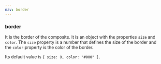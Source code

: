 ```yaml
---
nav: border
---
```


### border

It is the border of the composite. It is an object with the properties `size` and `color`. The `size` property is a number that defines the size of the border and the `color` property is the color of the border.

Its default value is `{ size: 0, color: "#000" }`.
